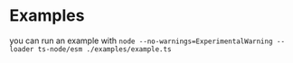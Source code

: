 # Examples

you can run an example with `node --no-warnings=ExperimentalWarning --loader ts-node/esm ./examples/example.ts`

